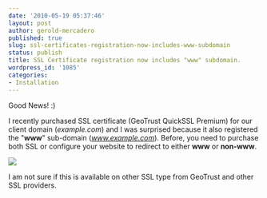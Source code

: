 ```yaml
---
date: '2010-05-19 05:37:46'
layout: post
author: gerold-mercadero
published: true
slug: ssl-certificates-registration-now-includes-www-subdomain
status: publish
title: SSL Certificate registration now includes "www" subdomain.
wordpress_id: '1085'
categories:
- Installation
---
```


Good News! :)

I recently purchased SSL certificate (GeoTrust QuickSSL Premium) for our client domain (_example.com_) and I was surprised because it also registered the "**www**" sub-domain (_www.example.com_).  Before, you need to purchase both SSL or configure your website to redirect to either **www** or **non-www**.

[![](http://linuxsysadminblog.com/images/2010/05/geotrust.gif)](http://linuxsysadminblog.com/images/2010/05/geotrust.gif)

I am not sure if this is available on other SSL type from GeoTrust and other SSL providers.

